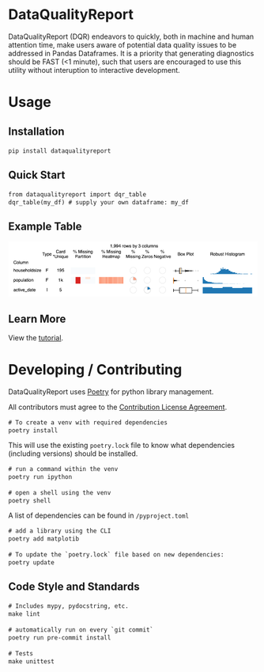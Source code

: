 # DataQualityReport

DataQualityReport (DQR) endeavors to quickly, both in machine and human attention time, make users aware of potential data quality issues to be addressed in Pandas Dataframes. It is a priority that generating diagnostics should be FAST (<1 minute), such that users are encouraged to use this utility without interuption to interactive development.

# Usage
## Installation

`pip install dataqualityreport`

## Quick Start

```
from dataqualityreport import dqr_table
dqr_table(my_df) # supply your own dataframe: my_df
```

## Example Table
![Image of DQR Table](sample_dqr_table.png?raw=true "Example DQR Table")

## Learn More
View the [tutorial](tutorial.ipynb).

# Developing / Contributing

DataQualityReport uses [Poetry](https://python-poetry.org/docs/basic-usage/) for python library management.

All contributors must agree to the [Contribution License Agreement](CONTRIBUTION.txt).

```
# To create a venv with required dependencies
poetry install
```

This will use the existing `poetry.lock` file to know what dependencies (including versions) should be installed.

```
# run a command within the venv
poetry run ipython

# open a shell using the venv
poetry shell
```

A list of dependencies can be found in `/pyproject.toml`

```
# add a library using the CLI
poetry add matplotib

# To update the `poetry.lock` file based on new dependencies:
poetry update
```

## Code Style and Standards
```
# Includes mypy, pydocstring, etc.
make lint

# automatically run on every `git commit`
poetry run pre-commit install

# Tests
make unittest
```

